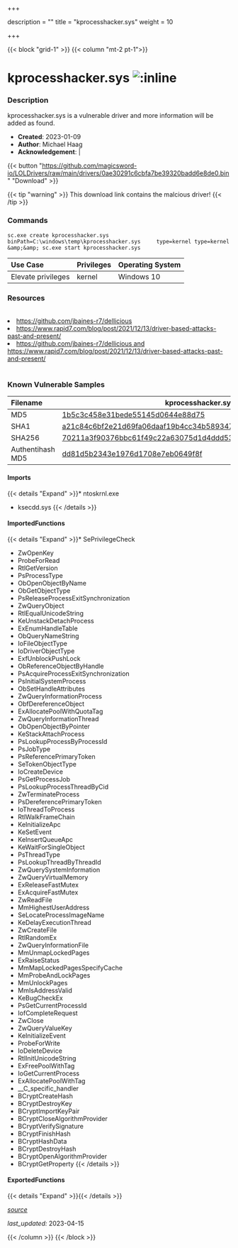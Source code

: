 +++

description = ""
title = "kprocesshacker.sys"
weight = 10

+++


{{< block "grid-1" >}}
{{< column "mt-2 pt-1">}}


# kprocesshacker.sys ![:inline](/images/twitter_verified.png) 


### Description

kprocesshacker.sys is a vulnerable driver and more information will be added as found.

- **Created**: 2023-01-09
- **Author**: Michael Haag
- **Acknowledgement**:  | [](https://twitter.com/)


{{< button "https://github.com/magicsword-io/LOLDrivers/raw/main/drivers/0ae30291c6cbfa7be39320badd6e8de0.bin" "Download" >}}

{{< tip "warning" >}}
This download link contains the malcious driver!
{{< /tip >}}

### Commands

```
sc.exe create kprocesshacker.sys binPath=C:\windows\temp\kprocesshacker.sys     type=kernel type=kernel &amp;&amp; sc.exe start kprocesshacker.sys
```

| Use Case | Privileges | Operating System | 
|:---- | ---- | ---- |
| Elevate privileges | kernel | Windows 10 |

### Resources
<br>
<li><a href=" https://github.com/jbaines-r7/dellicious"> https://github.com/jbaines-r7/dellicious</a></li>
<li><a href=" https://www.rapid7.com/blog/post/2021/12/13/driver-based-attacks-past-and-present/"> https://www.rapid7.com/blog/post/2021/12/13/driver-based-attacks-past-and-present/</a></li>
<li><a href="https://github.com/jbaines-r7/dellicious and https://www.rapid7.com/blog/post/2021/12/13/driver-based-attacks-past-and-present/">https://github.com/jbaines-r7/dellicious and https://www.rapid7.com/blog/post/2021/12/13/driver-based-attacks-past-and-present/</a></li>
<br>

### Known Vulnerable Samples

| Filename | kprocesshacker.sys |
|:---- | ---- | 
| MD5 | <a href="https://www.virustotal.com/gui/file/1b5c3c458e31bede55145d0644e88d75">1b5c3c458e31bede55145d0644e88d75</a> |
| SHA1 | <a href="https://www.virustotal.com/gui/file/a21c84c6bf2e21d69fa06daaf19b4cc34b589347">a21c84c6bf2e21d69fa06daaf19b4cc34b589347</a> |
| SHA256 | <a href="https://www.virustotal.com/gui/file/70211a3f90376bbc61f49c22a63075d1d4ddd53f0aefa976216c46e6ba39a9f4">70211a3f90376bbc61f49c22a63075d1d4ddd53f0aefa976216c46e6ba39a9f4</a> |
| Authentihash MD5 | <a href="https://www.virustotal.com/gui/search/authentihash%dd81d5b2343e1976d1708e7eb0649f8f">dd81d5b2343e1976d1708e7eb0649f8f</a> || Authentihash SHA1 | <a href="https://www.virustotal.com/gui/search/authentihash%c2b8c1b34f09a91efe196f646ef7f9a11190fb8e">c2b8c1b34f09a91efe196f646ef7f9a11190fb8e</a> || Authentihash SHA256 | <a href="https://www.virustotal.com/gui/search/authentihash%4ee2a56c1592ff0e951b452c0de064eba05b7c98e3add04c8aa3b4a84eb797a5">4ee2a56c1592ff0e951b452c0de064eba05b7c98e3add04c8aa3b4a84eb797a5</a> || Signature | Wen Jia Liu, DigiCert High Assurance Code Signing CA-1, DigiCert   || Company | wj32 || Description | KProcessHacker || Product | KProcessHacker || OriginalFilename | kprocesshacker.sys |
#### Imports
{{< details "Expand" >}}* ntoskrnl.exe
* ksecdd.sys
{{< /details >}}
#### ImportedFunctions
{{< details "Expand" >}}* SePrivilegeCheck
* ZwOpenKey
* ProbeForRead
* RtlGetVersion
* PsProcessType
* ObOpenObjectByName
* ObGetObjectType
* PsReleaseProcessExitSynchronization
* ZwQueryObject
* RtlEqualUnicodeString
* KeUnstackDetachProcess
* ExEnumHandleTable
* ObQueryNameString
* IoFileObjectType
* IoDriverObjectType
* ExfUnblockPushLock
* ObReferenceObjectByHandle
* PsAcquireProcessExitSynchronization
* PsInitialSystemProcess
* ObSetHandleAttributes
* ZwQueryInformationProcess
* ObfDereferenceObject
* ExAllocatePoolWithQuotaTag
* ZwQueryInformationThread
* ObOpenObjectByPointer
* KeStackAttachProcess
* PsLookupProcessByProcessId
* PsJobType
* PsReferencePrimaryToken
* SeTokenObjectType
* IoCreateDevice
* PsGetProcessJob
* PsLookupProcessThreadByCid
* ZwTerminateProcess
* PsDereferencePrimaryToken
* IoThreadToProcess
* RtlWalkFrameChain
* KeInitializeApc
* KeSetEvent
* KeInsertQueueApc
* KeWaitForSingleObject
* PsThreadType
* PsLookupThreadByThreadId
* ZwQuerySystemInformation
* ZwQueryVirtualMemory
* ExReleaseFastMutex
* ExAcquireFastMutex
* ZwReadFile
* MmHighestUserAddress
* SeLocateProcessImageName
* KeDelayExecutionThread
* ZwCreateFile
* RtlRandomEx
* ZwQueryInformationFile
* MmUnmapLockedPages
* ExRaiseStatus
* MmMapLockedPagesSpecifyCache
* MmProbeAndLockPages
* MmUnlockPages
* MmIsAddressValid
* KeBugCheckEx
* PsGetCurrentProcessId
* IofCompleteRequest
* ZwClose
* ZwQueryValueKey
* KeInitializeEvent
* ProbeForWrite
* IoDeleteDevice
* RtlInitUnicodeString
* ExFreePoolWithTag
* IoGetCurrentProcess
* ExAllocatePoolWithTag
* __C_specific_handler
* BCryptCreateHash
* BCryptDestroyKey
* BCryptImportKeyPair
* BCryptCloseAlgorithmProvider
* BCryptVerifySignature
* BCryptFinishHash
* BCryptHashData
* BCryptDestroyHash
* BCryptOpenAlgorithmProvider
* BCryptGetProperty
{{< /details >}}
#### ExportedFunctions
{{< details "Expand" >}}{{< /details >}}



[*source*](https://github.com/magicsword-io/LOLDrivers/tree/main/yaml/kprocesshacker.yaml)

*last_updated:* 2023-04-15








{{< /column >}}
{{< /block >}}
